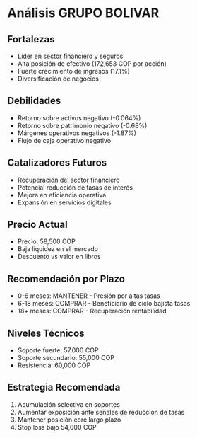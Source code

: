 # Análisis GRUPO BOLIVAR

## Fortalezas

- Líder en sector financiero y seguros
- Alta posición de efectivo (172,653 COP por acción)
- Fuerte crecimiento de ingresos (17.1%)
- Diversificación de negocios

## Debilidades

- Retorno sobre activos negativo (-0.064%)
- Retorno sobre patrimonio negativo (-0.68%)
- Márgenes operativos negativos (-1.87%)
- Flujo de caja operativo negativo

## Catalizadores Futuros

- Recuperación del sector financiero
- Potencial reducción de tasas de interés
- Mejora en eficiencia operativa
- Expansión en servicios digitales

## Precio Actual

- Precio: 58,500 COP
- Baja liquidez en el mercado
- Descuento vs valor en libros

## Recomendación por Plazo

- 0-6 meses: MANTENER - Presión por altas tasas
- 6-18 meses: COMPRAR - Beneficiario de ciclo bajista tasas
- 18+ meses: COMPRAR - Recuperación rentabilidad

## Niveles Técnicos

- Soporte fuerte: 57,000 COP
- Soporte secundario: 55,000 COP
- Resistencia: 60,000 COP

## Estrategia Recomendada

1. Acumulación selectiva en soportes
2. Aumentar exposición ante señales de reducción de tasas
3. Mantener posición core largo plazo
4. Stop loss bajo 54,000 COP
